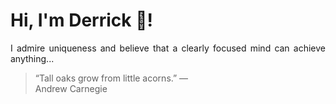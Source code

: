 # Hi, I'm Derrick 👋!
<p align="justify">I admire uniqueness and believe that a clearly focused mind can achieve anything...</p> 
<!-- #quote-start -->
<blockquote>&ldquo;Tall oaks grow from little acorns.&rdquo; &mdash; <footer>Andrew Carnegie</footer></blockquote>
<!-- #quote-end -->
